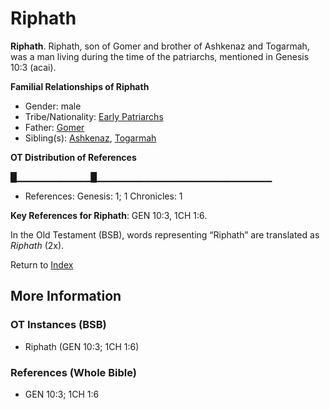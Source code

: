 # Riphath
**Riphath**. 
Riphath, son of Gomer and brother of Ashkenaz and Togarmah, was a man living during the time of the patriarchs, mentioned in Genesis 10:3 (acai). 




**Familial Relationships of Riphath**


* Gender: male
* Tribe/Nationality: [Early Patriarchs](../../../groups/md/acai/Earlypatriarchs.md)
* Father: [Gomer](Gomer.md)
* Sibling(s): [Ashkenaz](Ashkenaz.md), [Togarmah](Togarmah.md)


**OT Distribution of References**

█▁▁▁▁▁▁▁▁▁▁▁█▁▁▁▁▁▁▁▁▁▁▁▁▁▁▁▁▁▁▁▁▁▁▁▁▁▁
* References: Genesis: 1; 1 Chronicles: 1



**Key References for Riphath**: 
GEN 10:3, 1CH 1:6. 


In the Old Testament (BSB), words representing “Riphath” are translated as 
*Riphath* (2x). 




Return to [Index](00-Index.md)

## More Information

### OT Instances (BSB)

* Riphath (GEN 10:3; 1CH 1:6)



### References (Whole Bible)

* GEN 10:3; 1CH 1:6



